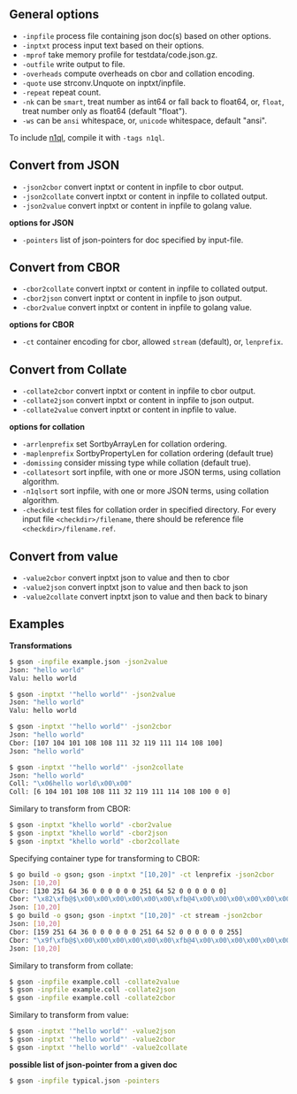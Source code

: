 General options
---------------

* ``-inpfile`` process file containing json doc(s) based on other options.
* ``-inptxt`` process input text based on their options.
* ``-mprof`` take memory profile for testdata/code.json.gz.
* ``-outfile`` write output to file.
* ``-overheads`` compute overheads on cbor and collation encoding.
* ``-quote`` use strconv.Unquote on inptxt/inpfile.
* ``-repeat`` repeat count.
* ``-nk`` can be ``smart``, treat number as int64 or fall back to float64, or,
  ``float``, treat number only as float64 (default "float").
* ``-ws`` can be ``ansi`` whitespace, or, ``unicode`` whitespace, default "ansi".

To include [n1ql](https://www.couchbase.com/products/n1ql), compile it with
``-tags n1ql``.

Convert from JSON
-----------------

* ``-json2cbor`` convert inptxt or content in inpfile to cbor output.
* ``-json2collate`` convert inptxt or content in inpfile to collated output.
* ``-json2value`` convert inptxt or content in inpfile to golang value.

**options for JSON**

* ``-pointers`` list of json-pointers for doc specified by input-file.

Convert from CBOR
-----------------

* ``-cbor2collate`` convert inptxt or content in inpfile to collated output.
* ``-cbor2json`` convert inptxt or content in inpfile to json output.
* ``-cbor2value`` convert inptxt or content in inpfile to golang value.

**options for CBOR**

* ``-ct`` container encoding for cbor, allowed ``stream`` (default), or,
  ``lenprefix``.

Convert from Collate
--------------------

* ``-collate2cbor`` convert inptxt or content in inpfile to cbor output.
* ``-collate2json`` convert inptxt or content in inpfile to json output.
* ``-collate2value`` convert inptxt or content in inpfile to value.


**options for collation**

* ``-arrlenprefix`` set SortbyArrayLen for collation ordering.
* ``-maplenprefix`` SortbyPropertyLen for collation ordering (default true)
* ``-domissing`` consider missing type while collation (default true).
* ``-collatesort`` sort inpfile, with one or more JSON terms, using
  collation algorithm.
* ``-n1qlsort`` sort inpfile, with one or more JSON terms, using
  collation algorithm.
* ``-checkdir`` test files for collation order in specified directory. For
  every input file ``<checkdir>/filename``, there should be reference file
  ``<checkdir>/filename.ref``.

Convert from value
------------------

* ``-value2cbor`` convert inptxt json to value and then to cbor
* ``-value2json`` convert inptxt json to value and then back to json
* ``-value2collate`` convert inptxt json to value and then back to binary


Examples
--------

**Transformations**

```bash
$ gson -inpfile example.json -json2value
Json: "hello world"
Valu: hello world
```

```bash
$ gson -inptxt '"hello world"' -json2value
Json: "hello world"
Valu: hello world
```

```bash
$ gson -inptxt '"hello world"' -json2cbor
Json: "hello world"
Cbor: [107 104 101 108 108 111 32 119 111 114 108 100]
Json: "hello world"
```

```bash
$ gson -inptxt '"hello world"' -json2collate
Json: "hello world"
Coll: "\x06hello world\x00\x00"
Coll: [6 104 101 108 108 111 32 119 111 114 108 100 0 0]
```

Similary to transform from CBOR:

```bash
$ gson -inptxt "khello world" -cbor2value
$ gson -inptxt "khello world" -cbor2json
$ gson -inptxt "khello world" -cbor2collate
```

Specifying container type for transforming to CBOR:

```bash
$ go build -o gson; gson -inptxt "[10,20]" -ct lenprefix -json2cbor
Json: [10,20]
Cbor: [130 251 64 36 0 0 0 0 0 0 251 64 52 0 0 0 0 0 0]
Cbor: "\x82\xfb@$\x00\x00\x00\x00\x00\x00\xfb@4\x00\x00\x00\x00\x00\x00"
Json: [10,20]
$ go build -o gson; gson -inptxt "[10,20]" -ct stream -json2cbor
Json: [10,20]
Cbor: [159 251 64 36 0 0 0 0 0 0 251 64 52 0 0 0 0 0 0 255]
Cbor: "\x9f\xfb@$\x00\x00\x00\x00\x00\x00\xfb@4\x00\x00\x00\x00\x00\x00\xff"
Json: [10,20]
```

Similary to transform from collate:

```bash
$ gson -inpfile example.coll -collate2value
$ gson -inpfile example.coll -collate2json
$ gson -inpfile example.coll -collate2cbor
```

Similary to transform from value:

```bash
$ gson -inptxt '"hello world"' -value2json
$ gson -inptxt '"hello world"' -value2cbor
$ gson -inptxt '"hello world"' -value2collate
```

**possible list of json-pointer from a given doc**

```bash
$ gson -inpfile typical.json -pointers
```
